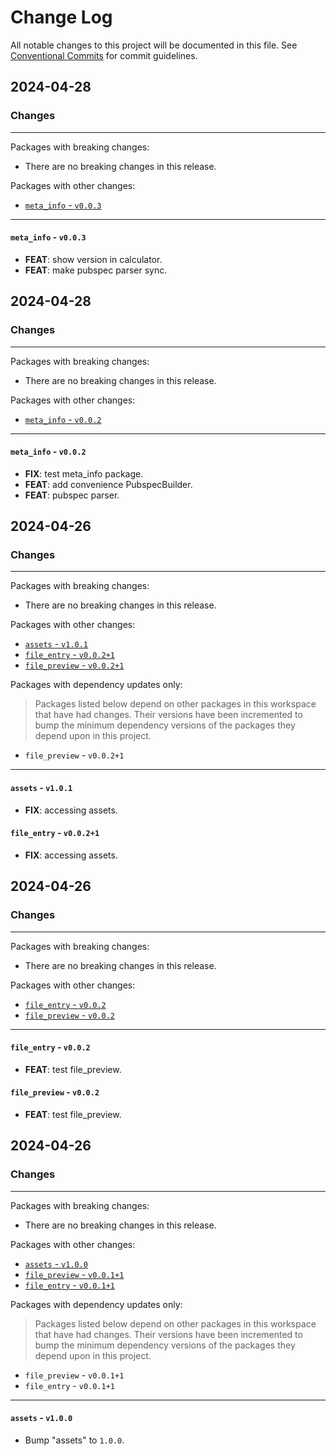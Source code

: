 # Change Log

All notable changes to this project will be documented in this file.
See [Conventional Commits](https://conventionalcommits.org) for commit guidelines.

## 2024-04-28

### Changes

---

Packages with breaking changes:

 - There are no breaking changes in this release.

Packages with other changes:

 - [`meta_info` - `v0.0.3`](#meta_info---v003)

---

#### `meta_info` - `v0.0.3`

 - **FEAT**: show version in calculator.
 - **FEAT**: make pubspec parser sync.


## 2024-04-28

### Changes

---

Packages with breaking changes:

 - There are no breaking changes in this release.

Packages with other changes:

 - [`meta_info` - `v0.0.2`](#meta_info---v002)

---

#### `meta_info` - `v0.0.2`

 - **FIX**: test meta_info package.
 - **FEAT**: add convenience PubspecBuilder.
 - **FEAT**: pubspec parser.


## 2024-04-26

### Changes

---

Packages with breaking changes:

 - There are no breaking changes in this release.

Packages with other changes:

 - [`assets` - `v1.0.1`](#assets---v101)
 - [`file_entry` - `v0.0.2+1`](#file_entry---v0021)
 - [`file_preview` - `v0.0.2+1`](#file_preview---v0021)

Packages with dependency updates only:

> Packages listed below depend on other packages in this workspace that have had changes. Their versions have been incremented to bump the minimum dependency versions of the packages they depend upon in this project.

 - `file_preview` - `v0.0.2+1`

---

#### `assets` - `v1.0.1`

 - **FIX**: accessing assets.

#### `file_entry` - `v0.0.2+1`

 - **FIX**: accessing assets.


## 2024-04-26

### Changes

---

Packages with breaking changes:

 - There are no breaking changes in this release.

Packages with other changes:

 - [`file_entry` - `v0.0.2`](#file_entry---v002)
 - [`file_preview` - `v0.0.2`](#file_preview---v002)

---

#### `file_entry` - `v0.0.2`

 - **FEAT**: test file_preview.

#### `file_preview` - `v0.0.2`

 - **FEAT**: test file_preview.


## 2024-04-26

### Changes

---

Packages with breaking changes:

 - There are no breaking changes in this release.

Packages with other changes:

 - [`assets` - `v1.0.0`](#assets---v100)
 - [`file_preview` - `v0.0.1+1`](#file_preview---v0011)
 - [`file_entry` - `v0.0.1+1`](#file_entry---v0011)

Packages with dependency updates only:

> Packages listed below depend on other packages in this workspace that have had changes. Their versions have been incremented to bump the minimum dependency versions of the packages they depend upon in this project.

 - `file_preview` - `v0.0.1+1`
 - `file_entry` - `v0.0.1+1`

---

#### `assets` - `v1.0.0`

 - Bump "assets" to `1.0.0`.

